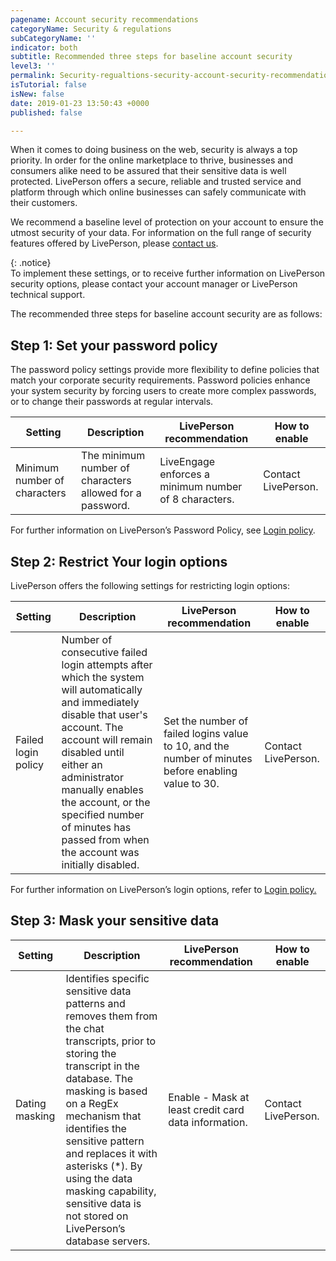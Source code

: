 ```yaml
---
pagename: Account security recommendations
categoryName: Security & regulations
subCategoryName: ''
indicator: both
subtitle: Recommended three steps for baseline account security
level3: ''
permalink: Security-regualtions-security-account-security-recommendations.html
isTutorial: false
isNew: false
date: 2019-01-23 13:50:43 +0000
published: false

---
```

When it comes to doing business on the web, security is always a top priority. In order for the online marketplace to thrive, businesses and consumers alike need to be assured that their sensitive data is well protected. LivePerson offers a secure, reliable and trusted service and platform through which online businesses can safely communicate with their customers.

We recommend a baseline level of protection on your account to ensure the utmost security of your data. For information on the full range of security features offered by LivePerson, please [contact us](https://liveengage.liveperson.net/a/new/?connectionOpenArticle=agent-workspace-overview).

{: .notice}  
To implement these settings, or to receive further information on LivePerson security options, please contact your account manager or LivePerson technical support.

The recommended three steps for baseline account security are as follows:

## Step 1: Set your password policy

The password policy settings provide more flexibility to define policies that match your corporate security requirements. Password policies enhance your system security by forcing users to create more complex passwords, or to change their passwords at regular intervals.

| Setting | Description | LivePerson recommendation | How to enable |  
| --- | --- | --- | --- |  
 | Minimum number of characters | The minimum number of characters allowed for a password. | LiveEngage enforces a minimum number of 8 characters. | Contact LivePerson. | | Maximum sequential characters | The maximum number of characters with numerically or alphabetically ascending or descending character codes that can be used in consecutive order in the password.  | Set the value to 4. | Contact LivePerson. | | Maximum occurrences of same character | The maximum number of times that the same character can be used in a password. | Set the value to 4. | Contact LivePerson. | | Character type | Alpha character required: Defines whether the password must contain an alphabetic character.Number character required: Defines whether the password must contain a number character.Special character required: Defines whether the password must contain at least one character that is commonly referred to as a special character. Any of the following characters can be used as a special character: ! " # $ % & ' ( ) * + , - . / : ; < = > ? @ \[ \\ \] ^ _ \` { | } \~. | Enforce the use of at least two out of the three options mentioned above, for example, Alpha character required + Number character required, or Alpha character required + Special character, etc. | Contact LivePerson. | | Allow username in password | Enables users to enter passwords that are the same as or include the username.  | Disable. | Contact LivePerson. | | Restrict commonly used password phrases | Restricts passwords that include commonly used password phrases.  | Enable. | Contact LivePerson. | | Expire after number of days | Forces users to change their passwords at regular intervals. | Change users’ passwords at least  once every 90 days. | Contact LivePerson. | | Prevent using previous number of passwords | The number of previous passwords which the system will prohibit the user from reusing as a new password. | Set the value to a minimum of 12. | Contact LivePerson. | | Maximum changes per day | The number of times the password can be changed within a single 24-hour period. | Set the value to a maximum of 3. | Contact LivePerson. | | Apply policy to current passwords | Applies these rules to existing passwords. If this option is not selected, the password rules will only apply when a user changes the password, or a new user is added to the system.   | Enable. | Contact LivePerson. |

For further information on LivePerson’s Password Policy, see [Login policy]().

## Step 2: Restrict Your login options

LivePerson offers the following settings for restricting login options:

| Setting | Description | LivePerson recommendation | How to enable |  
| --- | --- | --- | --- |   
| Failed login policy | Number of consecutive failed login attempts after which the system will automatically and immediately disable that user's account. The account will remain disabled until either an administrator manually enables the account, or the specified number of minutes has passed from when the account was initially disabled. | Set the number of failed logins value to 10, and the number of minutes before enabling value to 30. | Contact LivePerson. | | Reset Password Policy  | When a password is reset through the Secure Password Reset feature, a notification email is sent indicating the login name of the user and the date and time that the password was changed.  | Add the administrator’s email address. | Contact LivePerson. | | Auto-disable Agent Policy | Any agent that has not logged into LiveEngage within the number of days specified will be automatically disabled. | Set this value to 60. | Contact LivePerson. | | Idle User Policy | Monitors user activity in the Agent Workspace and will, after a predetermined period of inactivity, log the user out of LiveEngage. | Log the user out of the Agent Workspace after 15 minutes of inactivity. | In the Users tab footnote, select the third dropdown menu. Select the required period of inactivity before a user is logged out. This setting can be activated by an administrator only. | | IP restriction policy | Restricts login access to the Agent Workspace, providing enhanced security and control. Login access is restricted to a specified list of IP addresses. If the user's IP address does not belong to the IP address list, then the user will not be able to log in and a message is displayed.  | Enable. | Contact LivePerson. |

For further information on LivePerson’s login options, refer to [Login policy.]()

## Step 3: Mask your sensitive data

| Setting | Description | LivePerson recommendation | How to enable |  
| --- | --- | --- | --- |  
| Dating masking | Identifies specific sensitive data patterns and removes them from the chat transcripts, prior to storing the transcript in the database. The masking is based on a RegEx mechanism that identifies the sensitive pattern and replaces it with asterisks (*). By using the data masking capability, sensitive data is not stored on LivePerson’s database servers.  | Enable - Mask at least credit card data information. | Contact LivePerson. |